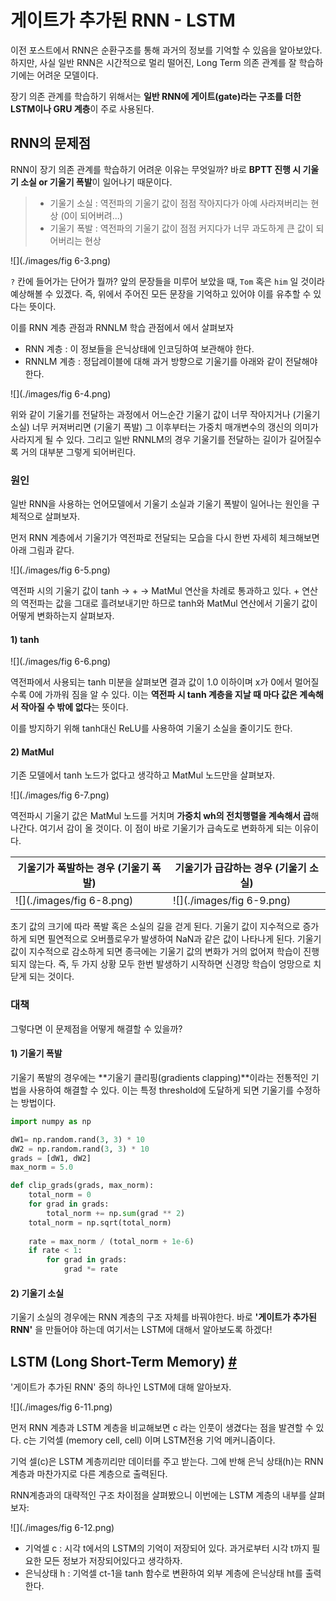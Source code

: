 게이트가 추가된 RNN - LSTM
=====

이전 포스트에서 RNN은 순환구조를 통해 과거의 정보를 기억할 수 있음을 알아보았다. 하지만, 사실 일반 RNN은 시간적으로 멀리 떨어진, Long Term 의존 관계를 잘 학습하기에는 어려운 모델이다.

장기 의존 관계를 학습하기 위해서는 **일반 RNN에 게이트(gate)라는 구조를 더한 LSTM이나 GRU 계층**이 주로 사용된다.

## RNN의 문제점

RNN이 장기 의존 관계를 학습하기 어려운 이유는 무엇일까? 바로 **BPTT 진행 시 기울기 소실 or 기울기 폭발**이 일어나기 때문이다.

> - 기울기 소실 : 역전파의 기울기 값이 점점 작아지다가 아예 사라져버리는 현상 (0이 되어버려...)
> - 기울기 폭발 : 역전파의 기울기 값이 점점 커지다가 너무 과도하게 큰 값이 되어버리는 현상

![](./images/fig 6-3.png)

 `?` 칸에 들어가는 단어가 뭘까? 앞의 문장들을 미루어 보았을 때, `Tom` 혹은 `him` 일 것이라 예상해볼 수 있겠다. 즉, 위에서 주어진 모든 문장을 기억하고 있어야 이를 유추할 수 있다는 뜻이다.

이를 RNN 계층 관점과 RNNLM 학습 관점에서 에서 살펴보자

* RNN 계층 : 이 정보들을 은닉상태에 인코딩하여 보관해야 한다.
* RNNLM 계층 : 정답레이블에 대해 과거 방향으로 기울기를 아래와 같이 전달해야 한다.

![](./images/fig 6-4.png)

위와 같이 기울기를 전달하는 과정에서 어느순간 기울기 값이 너무 작아지거나 (기울기 소실) 너무 커져버리면 (기울기 폭발) 그 이후부터는 가중치 매개변수의 갱신의 의미가 사라지게 될 수 있다. 그리고 일반 RNNLM의 경우 기울기를 전달하는 길이가 길어질수록 거의 대부분 그렇게 되어버린다.

### 원인

일반 RNN을 사용하는 언어모델에서 기울기 소실과 기울기 폭발이 일어나는 원인을 구체적으로 살펴보자.

먼저 RNN 계층에서 기울기가 역전파로 전달되는 모습을 다시 한번 자세히 체크해보면 아래 그림과 같다.

![](./images/fig 6-5.png)

역전파 시의 기울기 값이 tanh -> + -> MatMul 연산을 차례로 통과하고 있다. + 연산의 역전파는 값을 그대로 흘려보내기만 하므로 tanh와 MatMul 연산에서 기울기 값이 어떻게 변화하는지 살펴보자.

#### 1) tanh

![](./images/fig 6-6.png)

역전파에서 사용되는 tanh 미분을 살펴보면 결과 값이 1.0 이하이며 x가 0에서 멀어질수록 0에 가까워 짐을 알 수 있다. 이는 **역전파 시 tanh 계층을 지날 때 마다 값은 계속해서 작아질 수 밖에 없다**는 뜻이다. 

이를 방지하기 위해 tanh대신 ReLU를 사용하여 기울기 소실을 줄이기도 한다.

#### 2) MatMul

기존 모델에서 tanh 노드가 없다고 생각하고 MatMul 노드만을 살펴보자.

![](./images/fig 6-7.png)

역전파시 기울기 값은 MatMul 노드를 거치며 **가중치 wh의 전치행렬을 계속해서 곱**해나간다. 여기서 감이 올 것이다. 이 점이 바로 기울기가 급속도로 변화하게 되는 이유이다.

| 기울기가 폭발하는 경우 (기울기 폭발) | 기울기가 급감하는 경우 (기울기 소실) |
| ------------------------------------ | ------------------------------------ |
| ![](./images/fig 6-8.png)            | ![](./images/fig 6-9.png)            |

초기 값의 크기에 따라 폭발 혹은 소실의 길을 걷게 된다. 기울기 값이 지수적으로 증가하게 되면 필연적으로 오버플로우가 발생하여 NaN과 같은 값이 나타나게 된다. 기울기 값이 지수적으로 감소하게 되면 종극에는 기울기 값의 변화가 거의 없어져 학습이 진행되지 않는다. 즉, 두 가지 상황 모두 한번 발생하기 시작하면 신경망 학습이 엉망으로 치닫게 되는 것이다.

### 대책

그렇다면 이 문제점을 어떻게 해결할 수 있을까?

#### 1) 기울기 폭발

기울기 폭발의 경우에는 **기울기 클리핑(gradients clapping)**이라는 전통적인 기법을 사용하여 해결할 수 있다. 이는 특정 threshold에 도달하게 되면 기울기를 수정하는 방법이다.

```python
import numpy as np

dW1= np.random.rand(3, 3) * 10
dW2 = np.random.rand(3, 3) * 10
grads = [dW1, dW2]
max_norm = 5.0

def clip_grads(grads, max_norm):
    total_norm = 0
    for grad in grads:
        total_norm += np.sum(grad ** 2)
    total_norm = np.sqrt(total_norm)
    
    rate = max_norm / (total_norm + 1e-6)
    if rate < 1:
        for grad in grads:
            grad *= rate
```

#### 2) 기울기 소실

기울기 소실의 경우에는 RNN 계층의 구조 자체를 바꿔야한다. 바로 **'게이트가 추가된 RNN'** 을 만들어야 하는데 여기서는 LSTM에 대해서 알아보도록 하겠다!



## LSTM (Long Short-Term Memory) [#](<https://dgkim5360.tistory.com/entry/understanding-long-short-term-memory-lstm-kr>)

'게이트가 추가된 RNN' 중의 하나인 LSTM에 대해 알아보자.

![](./images/fig 6-11.png)

먼저 RNN 계층과 LSTM 계층을 비교해보면 c 라는 인풋이 생겼다는 점을 발견할 수 있다. c는 기억셀 (memory cell, cell) 이며 LSTM전용 기억 메커니즘이다.

기억 셀(c)은 LSTM 계층끼리만 데이터를 주고 받는다. 그에 반해 은닉 상태(h)는 RNN 계층과 마찬가지로 다른 계층으로 출력된다.

RNN계층과의 대략적인 구조 차이점을 살펴봤으니 이번에는 LSTM 계층의 내부를 살펴보자:

![](./images/fig 6-12.png)

* 기억셀 c : 시각 t에서의 LSTM의 기억이 저장되어 있다. 과거로부터 시각 t까지 필요한 모든 정보가 저장되어있다고 생각하자.
* 은닉상태 h : 기억셀 ct-1을 tanh 함수로 변환하여 외부 계층에 은닉상태 ht를 출력한다. 



